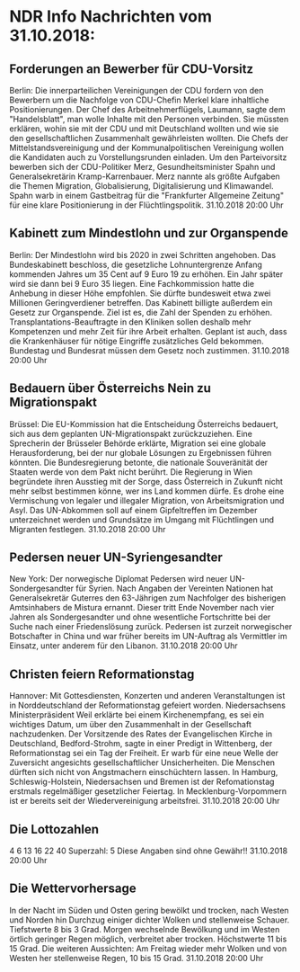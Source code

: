 # NDR Info Nachrichten vom 31.10.2018:


## Forderungen an Bewerber für CDU-Vorsitz
Berlin: Die innerparteilichen Vereinigungen der CDU fordern von den Bewerbern um die Nachfolge von CDU-Chefin Merkel klare inhaltliche Positionierungen. Der Chef des Arbeitnehmerflügels, Laumann, sagte dem "Handelsblatt", man wolle Inhalte mit den Personen verbinden. Sie müssten erklären, wohin sie mit der CDU und mit Deutschland wollten und wie sie den gesellschaftlichen Zusammenhalt gewährleisten wollten. Die Chefs der Mittelstandsvereinigung und der Kommunalpolitischen Vereinigung wollen die Kandidaten auch zu Vorstellungsrunden einladen. Um den Parteivorsitz bewerben sich der CDU-Politiker Merz, Gesundheitsminister Spahn und Generalsekretärin Kramp-Karrenbauer. Merz nannte als größte Aufgaben die Themen Migration, Globalisierung, Digitalisierung und Klimawandel. Spahn warb in einem Gastbeitrag für die "Frankfurter Allgemeine Zeitung" für eine klare Positionierung in der Flüchtlingspolitik. 31.10.2018 20:00 Uhr 

## Kabinett zum Mindestlohn und zur Organspende
Berlin: Der Mindestlohn wird bis 2020 in zwei Schritten angehoben. Das Bundeskabinett beschloss, die gesetzliche Lohnuntergrenze Anfang kommenden Jahres um 35 Cent auf 9 Euro 19 zu erhöhen. Ein Jahr später wird sie dann bei 9 Euro 35 liegen. Eine Fachkommission hatte die Anhebung in dieser Höhe empfohlen. Sie dürfte bundesweit etwa zwei Millionen Geringverdiener betreffen. Das Kabinett billigte außerdem ein Gesetz zur Organspende. Ziel ist es, die Zahl der Spenden zu erhöhen. Transplantations-Beauftragte in den Kliniken sollen deshalb mehr Kompetenzen und mehr Zeit für ihre Arbeit erhalten. Geplant ist auch, dass die Krankenhäuser für nötige Eingriffe zusätzliches Geld bekommen. Bundestag und Bundesrat müssen dem Gesetz noch zustimmen. 31.10.2018 20:00 Uhr 

## Bedauern über Österreichs Nein zu Migrationspakt
Brüssel: Die EU-Kommission hat die Entscheidung Österreichs bedauert, sich aus dem geplanten UN-Migrationspakt zurückzuziehen. Eine Sprecherin der Brüsseler Behörde erklärte, Migration sei eine globale Herausforderung, bei der nur globale Lösungen zu Ergebnissen führen könnten. Die Bundesregierung betonte, die nationale Souveränität der Staaten werde von dem Pakt nicht berührt. Die Regierung in Wien begründete ihren Ausstieg mit der Sorge, dass Österreich in Zukunft nicht mehr selbst bestimmen könne, wer ins Land kommen dürfe. Es drohe eine Vermischung von legaler und illegaler Migration, von Arbeitsmigration und Asyl. Das UN-Abkommen soll auf einem Gipfeltreffen im Dezember unterzeichnet werden und Grundsätze im Umgang mit Flüchtlingen und Migranten festlegen. 31.10.2018 20:00 Uhr 

## Pedersen neuer UN-Syriengesandter
New York: Der norwegische Diplomat Pedersen wird neuer UN-Sondergesandter für Syrien. Nach Angaben der Vereinten Nationen hat Generalsekretär Guterres den 63-Jährigen zum Nachfolger des bisherigen Amtsinhabers de Mistura ernannt. Dieser tritt Ende November nach vier Jahren als Sondergesandter und ohne wesentliche Fortschritte bei der Suche nach einer Friedenslösung zurück. Pedersen ist zurzeit norwegischer Botschafter in China und war früher bereits im UN-Auftrag als Vermittler im Einsatz, unter anderem für den Libanon. 31.10.2018 20:00 Uhr 

## Christen feiern Reformationstag
Hannover: Mit Gottesdiensten, Konzerten und anderen Veranstaltungen ist in Norddeutschland der Reformationstag gefeiert worden. Niedersachsens Ministerpräsident Weil erklärte bei einem Kirchenempfang, es sei ein wichtiges Datum, um über den Zusammenhalt in der Gesellschaft nachzudenken. Der Vorsitzende des Rates der Evangelischen Kirche in Deutschland, Bedford-Strohm, sagte in einer Predigt in Wittenberg, der Reformationstag sei ein Tag der Freiheit. Er warb für eine neue Welle der Zuversicht angesichts gesellschaftlicher Unsicherheiten. Die Menschen dürften sich nicht von Angstmachern einschüchtern lassen. In Hamburg, Schleswig-Holstein, Niedersachsen und Bremen ist der Refomationstag erstmals regelmäßiger gesetzlicher Feiertag. In Mecklenburg-Vorpommern ist er bereits seit der Wiedervereinigung arbeitsfrei. 31.10.2018 20:00 Uhr 

## Die Lottozahlen
4	6 	13	16	22	40
Superzahl:		5 Diese Angaben sind ohne Gewähr!! 31.10.2018 20:00 Uhr 

## Die Wettervorhersage
In der Nacht im Süden und Osten gering bewölkt und trocken, nach Westen und Norden hin Durchzug einiger dichter Wolken und stellenweise Schauer. Tiefstwerte 8 bis 3 Grad. Morgen wechselnde Bewölkung und im Westen örtlich geringer Regen möglich, verbreitet aber trocken. Höchstwerte 11 bis 15 Grad. Die weiteren Aussichten: Am Freitag wieder mehr Wolken und von Westen her stellenweise Regen, 10 bis 15 Grad. 31.10.2018 20:00 Uhr 
